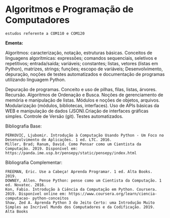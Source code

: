 # Algoritmos e Programação de Computadores

    estudos referente a COM110 e COM120
    
**Ementa:**

Algoritmos: caracterização, notação, estruturas básicas. Conceitos de linguagens algorítmicas: expressões; comandos sequenciais, seletivos e repetitivos; entrada/saída; variáveis; constantes; listas, vetores (listas em Python), matrizes, strings; funções; escopo de variáveis; Desenvolvimento, depuração, noções de testes automatizados e documentação de programas utilizando linguagem Python.

Depuração de programas. Conceito e uso de pilhas, filas, listas, árvores. Recursão. Algoritmos de Ordenação e Busca. Noções de gerenciamento de memória e manipulação de listas. Módulos e noções de objetos, arquivos. Modularização (módulos, bibliotecas, interfaces). Uso de APIs básicas da WEB e manipulação de dados (JSON).Criação de interfaces gráficas simples. Controle de Versão (git). Testes automatizados.

Bibliografia Base:

    PERKOVIC, Ljubomir. Introdução à Computação Usando Python - Um Foco no Desenvolvimento de Aplicações. 1 ed. LTC. 2016.
    Miller, Brad; Ranum, David. Como Pensar como um Cientista da Computação. 2019. Disponível em: https://panda.ime.usp.br/pensepy/static/pensepy/index.html

Bibliografia Complementar:

    FREEMAN, Eric. Use a Cabeça! Aprenda Programar. 1 ed. Alta Books. 2019.
    DOWNEY, Allen. Pense Python: pense como um Cientista da Computação. 1 ed. Novatec. 2016.
    Kon, Fabio. Introdução à Ciência da Computação em Python. Coursera. 2019. Disponível online em: https://www.coursera.org/learn/ciencia-computacao- python-conceitos
    Shaw, Zed A. Aprenda Python 3 do Jeito Certo: uma Introdução Muito Simples ao Incrível Mundo dos Computadores e da Codificação. 2019. Alta Books